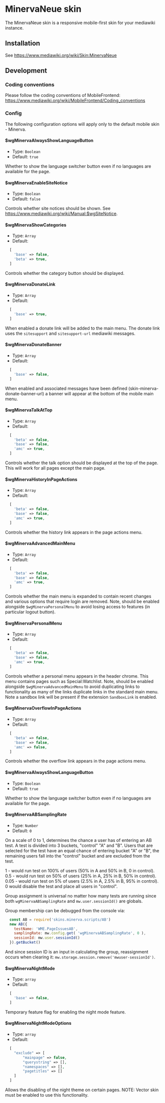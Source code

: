 MinervaNeue skin
========================

The MinervaNeue skin is a responsive mobile-first skin for your mediawiki instance.

Installation
------------

See <https://www.mediawiki.org/wiki/Skin:MinervaNeue>

Development
-----------

### Coding conventions

Please follow the coding conventions of MobileFrontend:
<https://www.mediawiki.org/wiki/MobileFrontend/Coding_conventions>

### Config

The following configuration options will apply only to the default mobile skin - Minerva.

#### $wgMinervaAlwaysShowLanguageButton

* Type: `Boolean`
* Default: `true`

Whether to show the language switcher button even if no languages are available
for the page.

#### $wgMinervaEnableSiteNotice

* Type: `Boolean`
* Default: `false`

Controls whether site notices should be shown.
See <https://www.mediawiki.org/wiki/Manual:$wgSiteNotice>.

#### $wgMinervaShowCategories

* Type: `Array`
* Default:
```php
  [
    'base' => false,
    'beta' => true,
  ]
```
Controls whether the category button should be displayed.

#### $wgMinervaDonateLink

* Type: `Array`
* Default:
```php
  [
    'base' => true,
  ]
```

When enabled a donate link will be added to the main menu. The donate link uses the `sitesupport` and `sitesupport-url` mediawiki messages.

#### $wgMinervaDonateBanner

* Type: `Array`
* Default:
```php
  [
    'base' => false,
  ]
```

When enabled and associated messages have been defined (skin-minerva-donate-banner-url) a banner will appear at the bottom of the mobile main menu.

#### $wgMinervaTalkAtTop

* Type: `Array`
* Default:
```php
  [
    'beta' => false,
    'base' => false,
    'amc' => true,
  ]
```
Controls whether the talk option should be displayed at the top of the page.
This will work for all pages except the main page.

#### $wgMinervaHistoryInPageActions

* Type: `Array`
* Default:
```php
  [
    'beta' => false,
    'base' => false,
    'amc' => true,
  ]
```
Controls whether the history link appears in the page actions menu.

#### $wgMinervaAdvancedMainMenu
* Type: `Array`
* Default:
```php
  [
    'beta' => false,
    'base' => false,
    'amc' => true,
  ]
```
Controls whether the main menu is expanded to contain recent changes and various options
that require login are removed. Note, should be enabled alongside `$wgMinervaPersonalMenu` to avoid losing access to features (in particular logout button).

#### $wgMinervaPersonalMenu
* Type: `Array`
* Default:
```php
  [
    'beta' => false,
    'base' => false,
    'amc' => true,
  ]
```
Controls whether a personal menu appears in the header chrome. This menu contains pages such as Special:Watchlist. Note, should be enabled alongside `$wgMinervaAdvancedMainMenu` to avoid duplicating links to functionality as many of the links duplicate links in the standard main menu. Note a sandbox link will be present if the extension `SandboxLink` is enabled.

#### $wgMinervaOverflowInPageActions

* Type: `Array`
* Default:
```php
  [
    'beta' => false,
    'base' => false,
    'amc' => false,
  ]
```
Controls whether the overflow link appears in the page actions menu.

#### $wgMinervaAlwaysShowLanguageButton

* Type: `Boolean`
* Default: `true`

Whether to show the language switcher button even if no languages are available for the page.

#### $wgMinervaABSamplingRate

* Type: `Number`
* Default: `0`

On a scale of 0 to 1, determines the chance a user has of entering an AB test.
A test is divided into 3 buckets, "control" "A" and "B". Users that are selected for the
test have an equal chance of entering bucket "A" or "B", the remaining users fall into the
"control" bucket and are excluded from the test.

1    - would run test on 100% of users (50% in A and 50% in B, 0 in control).
0.5  - would run test on 50% of users (25% in A, 25% in B, 50% in control).
0.05 - would run test on 5% of users (2.5% in A, 2.5% in B, 95% in control).
0 would disable the test and place all users in "control".

Group assignment is universal no matter how many tests are running since both
`wgMinervaABSamplingRate` and `mw.user.sessionId()` are globals.

Group membership can be debugged from the console via:

```js
  const AB = require('skins.minerva.scripts/AB')
  new AB({
    testName: 'WME.PageIssuesAB',
    samplingRate: mw.config.get( 'wgMinervaABSamplingRate', 0 ),
    sessionId: mw.user.sessionId()
  }).getBucket()
```

And since session ID is an input in calculating the group, reassignment occurs
when clearing it: `mw.storage.session.remove('mwuser-sessionId')`.

#### $wgMinervaNightMode

* Type: `array`
* Default:
```php
  [
    'base' => false,
  ]
```

Temporary feature flag for enabling the night mode feature.


#### $wgMinervaNightModeOptions

* Type: `array`
* Default:
```php
  [
    "exclude" => [
        "mainpage" => false,
        "querystring" => [],
        "namespaces" => [],
        "pagetitles" => []
    ]
  ]
```

Allows the disabling of the night theme on certain pages.
NOTE: Vector skin must be enabled to use this functionality.
